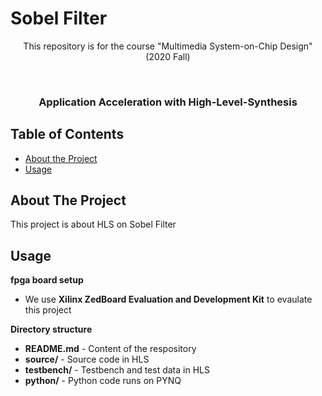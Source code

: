 # Sobel Filter
<p align="center">
This repository is for the course "Multimedia System-on-Chip Design" (2020 Fall)
</p>


<!-- PROJECT LOGO -->
<br />
<p align="center">

  <h3 align="center">Application Acceleration with High-Level-Synthesis </h3>
  
</p>


<!-- TABLE OF CONTENTS -->
## Table of Contents

* [About the Project](#about-the-project)
* [Usage](#usage)



<!-- ABOUT THE PROJECT -->
## About The Project
This project is about HLS on Sobel Filter



<!-- USAGE EXAMPLES -->
## Usage
**fpga board setup**
* We use **Xilinx ZedBoard Evaluation and Development Kit** to evaulate this project

**Directory structure**
* **README.md** - Content of the respository
* **source/** - Source code in HLS
* **testbench/** - Testbench and test data in HLS
* **python/** - Python code runs on PYNQ
